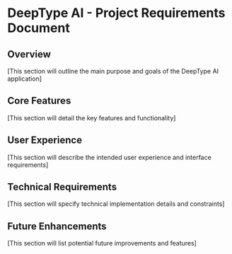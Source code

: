 
# DeepType AI - Project Requirements Document

## Overview
[This section will outline the main purpose and goals of the DeepType AI application]

## Core Features
[This section will detail the key features and functionality]

## User Experience
[This section will describe the intended user experience and interface requirements]

## Technical Requirements
[This section will specify technical implementation details and constraints]

## Future Enhancements
[This section will list potential future improvements and features]

